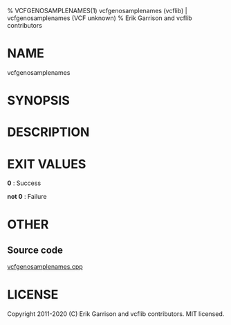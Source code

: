 % VCFGENOSAMPLENAMES(1) vcfgenosamplenames (vcflib) | vcfgenosamplenames (VCF unknown)
% Erik Garrison and vcflib contributors

# NAME

vcfgenosamplenames

# SYNOPSIS



# DESCRIPTION







# EXIT VALUES

**0**
: Success

**not 0**
: Failure

# OTHER

## Source code

[vcfgenosamplenames.cpp](https://github.com/vcflib/vcflib/blob/master/src/vcfgenosamplenames.cpp)

# LICENSE

Copyright 2011-2020 (C) Erik Garrison and vcflib contributors. MIT licensed.

<!--
  Created with ./scripts/bin2md.rb scripts/bin2md-template.erb
-->
